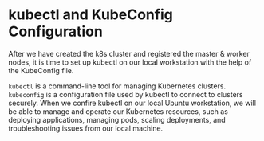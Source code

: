 # kubectl and KubeConfig Configuration

After we have created the k8s cluster and registered the master & worker nodes, it is time to set up kubectl on our local workstation with the help of the KubeConfig file.

`kubectl` is a command-line tool for managing Kubernetes clusters. `kubeconfig` is a configuration file used by kubectl to connect to clusters securely. When we confire kubectl on our local Ubuntu workstation, we will be able to manage and operate our Kubernetes resources, such as deploying applications, managing pods, scaling deployments, and troubleshooting issues from our local machine.


